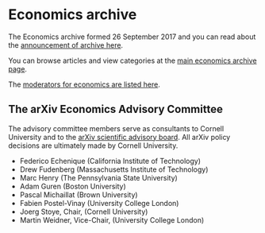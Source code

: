 # Economics archive

The Economics archive formed 26 September 2017 and you can read about the [announcement of archive here](/new/econ_announce.md).

You can browse articles and view categories at the [main economics archive page](https://arxiv.org/archive/econ).

The [moderators for economics are listed here](https://arxiv.org/moderators#economics#economics).


<span id="AdvisoryCommittee"></span>
## The arXiv Economics Advisory Committee

The advisory committee members serve as consultants to Cornell University and to the [arXiv scientific advisory board](/about/people/scientific_ad_board.md). All arXiv policy decisions are ultimately made by Cornell University.

- Federico Echenique (California Institute of Technology)
- Drew Fudenberg (Massachusetts Institute of Technology)
- Marc Henry (The Pennsylvania State University)
- Adam Guren (Boston University)
- Pascal Michaillat (Brown University)
- Fabien Postel-Vinay (University College London)
- Joerg Stoye, Chair, (Cornell University)
- Martin Weidner, Vice-Chair, (University College London)
